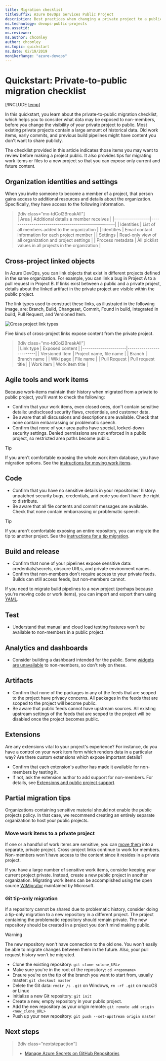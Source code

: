 ```yaml
---
title: Migration checklist
titleSuffix: Azure DevOps Services Public Project
description: Best practices when changing a private project to a public project
ms.technology: devops-public-projects
ms.assetid:
ms.reviewer:
ms.author: chcomley
author: chcomley
ms.topic: quickstart
ms.date: 02/19/2019
monikerRange: "azure-devops"
---
```


# Quickstart: Private-to-public migration checklist

[!INCLUDE [temp](includes/version-public-projects.md)]

In this quickstart, you learn about the private-to-public migration checklist, which helps you to consider what data may be exposed to non-members, before you change the visibility of your private project to public. Most existing private projects contain a large amount of historical data. Old work items, early commits, and previous build pipelines might have content you don't want to share publicly.

The checklist provided in this article indicates those items you may want to review before making a project public. It also provides tips for migrating work items or files to a new project so that you can expose only current and future content.

## Organization identities and settings

When you invite someone to become a member of a project, that person gains access to additional resources and details about the organization. Specifically, they have access to the following information.

> [!div class="mx-tdCol2BreakAll"]  
> | Area | Additional details a member receives |
> |------------------|-----------------------------------------------------|
> | Identities | List of all members added to the organization |
> | Identities | Email contact information for each project member |
> | Settings | Read-only view of all organization and project settings |
> | Process metadata | All picklist values in all projects in the organization |

## Cross-project linked objects

In Azure DevOps, you can link objects that exist in different projects defined in the same organization. For example, you can link a bug in Project A to a pull request in Project B. If links exist between a public and a private project, details about the linked artifact in the private project are visible within the public project.

The link types used to construct these links, as illustrated in the following image, are: Branch, Build, Changeset, Commit, Found in build, Integrated in build, Pull Request, and Versioned Item.

![Cross project link types](../../boards/queries/media/link-tracking-artifact-to-artifact-link-types.png)

Five kinds of cross-project links expose content from the private project.

> [!div class="mx-tdCol2BreakAll"]  
> | Link type | Exposed content |
> |----------------------|-------------------------|
> | Versioned Item | Project name, file name |
> | Branch | Branch name |
> | Wiki page | File name |
> | Pull Request | Pull request title |
> | Work item | Work item title |

## Agile tools and work items

Because work-items maintain their history when migrated from a private to public project, you'll want to check the following:

- Confirm that your work items, even closed ones, don't contain sensitive details: undisclosed security flaws, credentials, and customer data.
- Be aware that all discussions and descriptions are available. Check that none contain embarrassing or problematic speech.
- Confirm that none of your area paths have special, locked-down security settings. Denied permissions are not enforced in a public project, so restricted area paths become public.

> [!TIP]
> If you aren't comfortable exposing the whole work item database, you have migration options.
> See the [instructions for moving work items](#move-work-items).

## Code

- Confirm that you have no sensitive details in your repositories' history: unpatched security bugs, credentials, and code you don't have the right to distribute.
- Be aware that all file contents and commit messages are available. Check that none contain embarrassing or problematic speech.

> [!TIP]
> If you aren't comfortable exposing an entire repository, you can migrate the tip to another project.
> See the [instructions for a tip migration](#git-tip-only-migration).

## Build and release

- Confirm that none of your pipelines expose sensitive data: credentials/secrets, obscure URLs, and private environment names.
- Confirm that non-members don't require access to your private feeds. Builds can still access feeds, but non-members cannot.

If you need to migrate build pipelines to a new project (perhaps because you're moving code or work items), you can import and export them using [YAML](../../pipelines/get-started-yaml.md).

## Test

- Understand that manual and cloud load testing features won't be available to non-members in a public project.

## Analytics and dashboards

- Consider building a dashboard intended for the public. Some [widgets are unavailable](feature-differences.md#dashboard-widget-support) to non-members, so don't rely on these.

## Artifacts

- Confirm that none of the packages in any of the feeds that are scoped to the project have privacy concerns. All packages in the feeds that are scoped to the project will become public.
- Be aware that public feeds cannot have upstream sources. All existing upstream settings of the feeds that are scoped to the project will be disabled once the project becomes public.

## Extensions

Are any extensions vital to your project's experience?
For instance, do you have a control on your work item form which renders data in a particular way?
Are there custom extensions which expose important details?

- Confirm that each extension's author has made it available for non-members by testing it.
- If not, ask the extension author to add support for non-members. For details, see [Extensions and public project support](../../extend/develop/public-project.md).

## Partial migration tips

Organizations containing sensitive material should not enable the public projects policy.
In that case, we recommend creating an entirely separate organization to host your public projects.

<a id="move-work-items" />

### Move work items to a private project

If one or a handful of work items are sensitive, you can [move them](../../boards/backlogs/move-change-type.md#move) into a separate, private project.
Cross-project links continue to work for members.
Non-members won't have access to the content since it resides in a private project.

If you have a large number of sensitive work items, consider keeping your current project private.
Instead, create a new public project in another organization.
Migrating work items can be accomplished using the open source [WiMigrator](https://github.com/Microsoft/vsts-work-item-migrator) maintained by Microsoft.

### Git tip-only migration

If a repository cannot be shared due to problematic history, consider doing a tip-only migration to a new repository in a different project.
The project containing the problematic repository should remain private.
The new repository should be created in a project you don't mind making public.

> [!WARNING]
> The new repository won't have connection to the old one.
> You won't easily be able to migrate changes between them in the future.
> Also, your pull request history won't be migrated.

- Clone the existing repository: `git clone <clone_URL>`
- Make sure you're in the root of the repository: `cd <reponame>`
- Ensure you're on the tip of the branch you want to start from, usually master: `git checkout master`
- Delete the Git data: `rmdir /s .git` on Windows, `rm -rf .git` on macOS or Linux
- Initialize a new Git repository: `git init`
- Create a new, empty repository in your public project.
- Add the new repository as your origin remote: `git remote add origin <new_clone_URL>`
- Push up your new repository: `git push --set-upstream origin master`

## Next steps

> [!div class="nextstepaction"]
>
> - [Manage Azure Secrets on GitHub Repositories](https://azure.microsoft.com/blog/managing-azure-secrets-on-github-repositories/)
